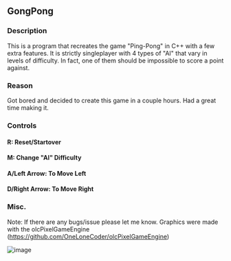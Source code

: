 ## GongPong
### Description

This is a program that recreates the game "Ping-Pong" in C++ with a few extra features. It is strictly singleplayer with 4 types of "AI" that vary in levels of difficulty. In fact, one of them should be impossible to score a point against.

### Reason

Got bored and decided to create this game in a couple hours. Had a great time making it.

### Controls
#### R: Reset/Startover    
#### M: Change "AI" Difficulty  
#### A/Left Arrow: To Move Left
#### D/Right Arrow: To Move Right

### Misc.

Note: If there are any bugs/issue please let me know.
Graphics were made with the olcPixelGameEngine (https://github.com/OneLoneCoder/olcPixelGameEngine)

![image](https://user-images.githubusercontent.com/45215785/233496070-84f44966-75a8-44e4-804c-3565b7b21d2a.png)

